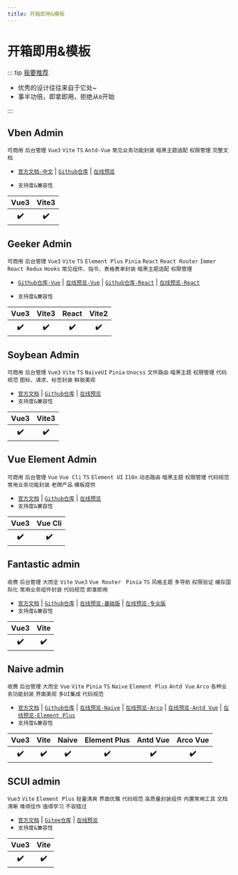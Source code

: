 ```yaml
---
title: 开箱即用&模板
---
```


# 开箱即用&模板

::: tip [我要推荐](https://github.com/itmanyong/web-resources/edit/master/docs/platform/fc/ecology/admin.md)

-   优秀的设计往往来自于它处~
-   事半功倍，即拿即用，拒绝从`0`开始

:::

## Vben Admin <ProjectBadge starts='vbenjs/vue-vben-admin' />

`可商用` `后台管理` `Vue3` `Vite` `TS` `Antd-Vue` `常见业务功能封装` `暗黑主题适配` `权限管理` `完整文档`

-   [`官方文档-中文`](https://doc.vvbin.cn/) | [`Github仓库`](https://github.com/vbenjs/vue-vben-admin) | [`在线预览`](https://vben.vvbin.cn/)

-   `支持度&兼容性`
<table class='mini_table'>
    <thead>
        <tr>
            <th>Vue3</th>
            <th>Vite3</th>
        </tr>
    </thead>
    <tbody>
        <tr>
            <th>✔️</th>
            <th>✔️</th>
        </tr>
    </tbody>
</table>

## Geeker Admin <ProjectBadge starts='HalseySpicy/Geeker-Admin' />

`可商用` `后台管理` `Vue3` `Vite` `TS` `Element Plus` `Pinia` `React` `React Router` `Immer` `React Redux` `Hooks` `常见组件、指令、表格表单封装` `暗黑主题适配` `权限管理`

-   [`Github仓库-Vue`](https://github.com/HalseySpicy/Geeker-Admin) | [`在线预览-Vue`](https://admin.spicyboy.cn/) | [`Github仓库-React`](https://github.com/HalseySpicy/Hooks-Admin) | [`在线预览-React`](https://hooks.spicyboy.cn/)

-   `支持度&兼容性`
<table class='mini_table'>
    <thead>
        <tr>
            <th>Vue3</th>
            <th>Vite3</th>
            <th>React</th>
            <th>Vite2</th>
        </tr>
    </thead>
    <tbody>
        <tr>
            <th>✔️</th>
            <th>✔️</th>
            <th>✔️</th>
            <th>✔️</th>
        </tr>
    </tbody>
</table>

## Soybean Admin <ProjectBadge starts='honghuangdc/soybean-admin' />

`可商用` `后台管理` `Vue3` `Vite` `TS` `NaiveUI` `Pinia` `Unocss` `文件路由` `暗黑主题` `权限管理` `代码规范` `图标、请求、标签封装` `鲜丽美观`

-   [`官方文档`](https://docs.soybean.pro/) | [`Github仓库`](https://github.com/honghuangdc/soybean-admin) | [`在线预览`](https://soybean.pro/)
-   `支持度&兼容性`
<table class='mini_table'>
    <thead>
        <tr>
            <th>Vue3</th>
            <th>Vite3</th>
        </tr>
    </thead>
    <tbody>
        <tr>
            <th>✔️</th>
            <th>✔️</th>
        </tr>
    </tbody>
</table>

## Vue Element Admin <ProjectBadge starts='PanJiaChen/vue-element-admin' />

`可商用` `后台管理` `Vue` `Vue Cli` `TS` `Element UI` `I18n` `动态路由` `暗黑主题` `权限管理` `代码规范` `常用业务功能封装` `老牌产品` `模板提供`

-   [`官方文档`](https://panjiachen.github.io/vue-element-admin-site/zh/) | [`Github仓库`](https://github.com/PanJiaChen/vue-element-admin) | [`在线预览`](https://github.com/Armour/vue-typescript-admin-template)
-   `支持度&兼容性`
<table class='mini_table'>
    <thead>
        <tr>
            <th>Vue3</th>
            <th>Vue Cli</th>
        </tr>
    </thead>
    <tbody>
        <tr>
            <th>✔️</th>
            <th>✔️</th>
        </tr>
    </tbody>
</table>

## Fantastic admin <ProjectBadge starts='hooray/fantastic-admin' />

`收费` `后台管理` `大而全` `Vite` `Vue3` `Vue Router` ` Pinia` `TS` `风格主题` `多导航` `权限验证` `缓存国际化` `常用业务组件封装` `代码规范` `即拿即用`

-   [`官方文档`](https://panjiachen.github.io/vue-element-admin-site/zh/) | [`Github仓库`](https://github.com/hooray/fantastic-admin) | [`在线预览-基础版`](https://hooray.gitee.io/fantastic-admin-example/) | [`在线预览-专业版`](https://hooray.gitee.io/fantastic-admin-pro-example/)
-   `支持度&兼容性`
<table class='mini_table'>
    <thead>
        <tr>
            <th>Vue3</th>
            <th>Vite</th>
        </tr>
    </thead>
    <tbody>
        <tr>
            <th>✔️</th>
            <th>✔️</th>
        </tr>
    </tbody>
</table>

## Naive admin <ProjectBadge starts='jekip/naive-ui-admin' />

`收费` `后台管理` `大而全` `Vue` `Vite` `Pinia` `TS` `Naive` `Element Plus` `Antd Vue` `Arco` `各种业务功能封装` `界面美观` `多UI集成` `代码规范`

-   [`官方文档`](https://www.naiveadmin.com/) | [`Github仓库`](https://github.com/jekip/naive-ui-admin) | [`在线预览-Naive`](https://pro.naiveadmin.com/) | [`在线预览-Arco`](https://arco.naiveadmin.com/) | [`在线预览-Antd Vue`](https://antd.naiveadmin.com/) | [`在线预览-Element Plus`](https://element.naiveadmin.com/)
-   `支持度&兼容性`
<table class='mini_table'>
    <thead>
        <tr>
            <th>Vue3</th>
            <th>Vite</th>
            <th>Naive</th>
            <th>Element Plus</th>
            <th>Antd Vue</th>
            <th>Arco Vue</th>
        </tr>
    </thead>
    <tbody>
        <tr>
            <th>✔️</th>
            <th>✔️</th>
            <th>✔️</th>
            <th>✔️</th>
            <th>✔️</th>
            <th>✔️</th>
        </tr>
    </tbody>
</table>

## SCUI admin

`Vue3` `Vite` `Element Plus` `轻量清爽` `界面优雅` `代码规范` `高质量封装组件` `内置常用工具` `文档清晰` `难得佳作` `值得学习` `不容错过`

-   [`官方文档`](https://lolicode.gitee.io/scui-doc/) | [`Gitee仓库`](https://gitee.com/lolicode/scui) | [`在线预览`](https://lolicode.gitee.io/scui-doc/demo/#/login)
-   `支持度&兼容性`
<table class='mini_table'>
    <thead>
        <tr>
            <th>Vue3</th>
            <th>Vite</th>
        </tr>
    </thead>
    <tbody>
        <tr>
            <th>✔️</th>
            <th>✔️</th>
        </tr>
    </tbody>
</table>
